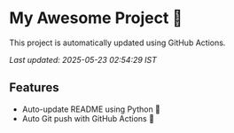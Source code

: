 # My Awesome Project 🚀

This project is automatically updated using GitHub Actions.

_Last updated: 2025-05-23 02:54:29 IST_

## Features
- Auto-update README using Python 🐍
- Auto Git push with GitHub Actions 🤖
